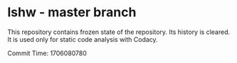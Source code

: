 # lshw - master branch

This repository contains frozen state of the repository.
Its history is cleared. It is used only for static code
analysis with Codacy.

Commit Time: 1706080780